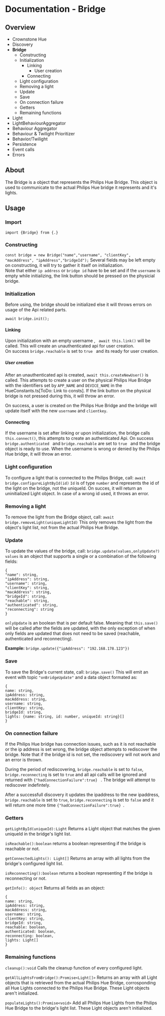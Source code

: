 
# Documentation  - Bridge
## Overview
 - Crownstone Hue  
 - Discovery
 - **Bridge**
   - Constructing
   - Initialization
     - Linking
       - User creation
     - Connecting 
   - Light configuration
   - Removing a light
   - Update
   - Save
   - On connection failure
   - Getters
   - Remaining functions
 - Light 
 - LightBehaviourAggregator
 - Behaviour Aggregator 
 - Behaviour & Twilight Prioritizer 
 - Behavior/Twilight 
 - Persistence 
 - Event calls
 - Errors

## About
The Bridge is a object that represents the Philips Hue Bridge. This object is used to communicate to the actual Philips Hue bridge it represents and it's lights.  


## Usage  
### Import
```import {Bridge} from {.}```
### Constructing
``` const bridge = new Bridge("name","username", "clientKey", "macAddress", "ipAddress","bridgeId"); ```
Several fields may be left empty on constructing, it will try to gather it itself on initialization.  
Note that either ```ip address``` or ```bridge id``` have to be set and if the ```username``` is empty while initializing, the link button should be pressed on the physicial bridge.

### Initialization
Before using, the bridge should be initialized else it will throws errors on usage of the Api related parts.
```
await bridge.init();
```

#### Linking
Upon initialization with an empty username , ``` await this.link()``` will be called.
This will create an unauthenticated api for user creation.  
On success ```bridge.reachable``` is set to  ```true ``` and its ready for user creation.
##### User creation
After an unauthenticated api is created, ```await this.createNewUser()``` is called. 
This attempts to create a user on the physical Philips Hue Bridge with the identifiers set by ```APP_NAME``` and ```DEVICE_NAME``` in the HueConstants.ts[ToDo: Link to consts]. If the link button on the physical bridge is not pressed during this, it will throw an error.

On success, a user is created on the Philips Hue Bridge and the bridge will update itself with the new ```username``` and ```clientkey```.

#### Connecting
If the username is set after linking or upon initialization, the bridge calls ```this.connect()```, this attempts to create an authenticated Api.
On success ```bridge.authenticated ``` and ```bridge.reachable``` are set to  ```true ``` and the bridge object is ready to use.
When the username is wrong or denied by the Philips Hue bridge, it will throw an error.

### Light configuration
To configure a light that is connected to the Philips Bridge, call:
```await bridge.configureLightById(id)```
``Id`` is of type `number` and represents the id of the light on the bridge, not the uniqueId.
On succes, it will return an uninitialized Light object.
In case of a wrong id used, it throws an error.
 
### Removing a light
 To remove the light from the Bridge object, call:
 `await bridge.removeLight(uniqueLightId)`
 This only removes the light from the object's light list, not from the actual Philips Hue Bridge.


### Update
To update the values of the bridge, call:
`bridge.update(values,onlyUpdate?)`
`values` is an object that supports a single or a combination of the following fields:
```
{
"name": string,
"ipAddress": string,
"username": string,
"clientKey": string,
"macAddress": string,
"bridgeId": string,
"reachable": string,
"authenticated": string,
"reconnecting": string
}
``` 
`onlyUpdate` is an boolean that is per default false. Meaning that `this.save()` will be called after the fields are updated, with the only exception of when only fields are updated that does not need to be saved (reachable, authenticated and reconnecting). 

**Example:**
`bridge.update({"ipAddress": "192.168.178.123"})`

### Save
To save the Bridge's current state, call:
`bridge.save()`
This will emit an event with topic `"onBridgeUpdate"` and a data object formated as:
```
{
name: string,
ipAddress: string, 
macAddress: string, 
username: string, 
clientKey: string, 
bridgeId: string, 
lights: {name: string, id: number, uniqueId: string}[]
}
``` 


### On connection failure
If the Philips Hue bridge has connection issues, such as it is not reachable or the ip address is set wrong, the bridge object attempts to rediscover the bridge. Note that if the bridge id is not set, the rediscovery will not work and an error is thrown.

During the period of rediscovering, ```bridge.reachable``` is set to ```false```, ```bridge.reconnecting``` is set to ```true``` and all api calls will be ignored and returned with ```{"hadConnectionFailure":true} ``` . The bridge will attempt to rediscover indefintely.

After a successfull discovery it updates the ipaddress to the new ipaddress, ```bridge.reachable``` is set to ```true```,   ```bridge.reconnecting``` is set to ```false``` and it will return one more time  ```{"hadConnectionFailure":true} ```.

### Getters
```getLightById(uniqueId):Light``` Returns a Light object that matches the given uniqueId in the bridge's light list.

```isReachable():boolean``` returns a boolean representing if the bridge is reachable or not.

`getConnectedLights(): Light[]` Returns an array with all lights from the bridge's configured light list.

```isReconnecting():boolean``` returns a boolean representing if the bridge is reconnecting or not.

`getInfo(): object` Returns all fields as an object:
```
{
name: string,  
ipAddress: string,  
macAddress: string,  
username: string,  
clientKey: string,  
bridgeId: string,  
reachable: boolean,  
authenticated: boolean,  
reconnecting: boolean,  
lights: Light[]
} 
```

### Remaining functions
```cleanup():void``` Calls the cleanup function of every configured light.

```getAllLightsFromBridge():Promise<Light[]>``` Returns an array with all Light objects that is retrieved from the actual Philips Hue Bridge, corrosponding all Hue Lights connected to the Philips Hue Bridge. These Light objects aren't initialized.

`populateLights():Promise<void>` Add all Philips Hue Lights from the Philips Hue Bridge to the bridge's light list. These Light objects aren't initialized.
